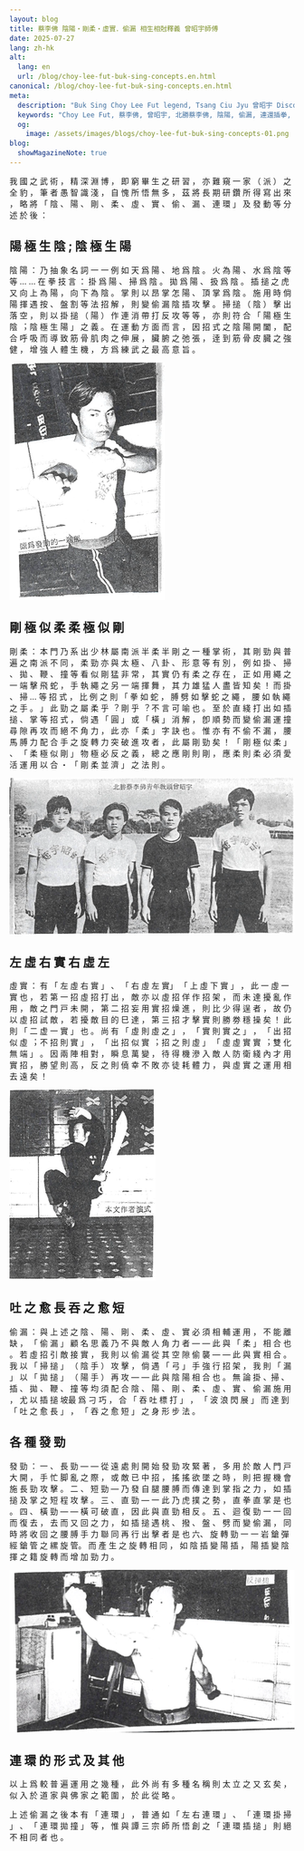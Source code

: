 ```yaml
---
layout: blog
title: 蔡李佛 陰陽・剛柔・虛實．偷漏 相⽣相尅釋義 曾昭宇師傅
date: 2025-07-27
lang: zh-hk
alt:
  lang: en
  url: /blog/choy-lee-fut-buk-sing-concepts.en.html
canonical: /blog/choy-lee-fut-buk-sing-concepts.en.html
meta:
  description: "Buk Sing Choy Lee Fut legend, Tsang Ciu Jyu 曾昭宇 Discover the meaning and application of 'Mutual Generation and Mutual Restraint' (相生相尅) in Choy Lee Fut 蔡李佛 Kung Fu. Learn how these fundamental principles shape martial arts strategy, technique, and philosophy for effective self-defense and personal growth."
  keywords: "Choy Lee Fut, 蔡李佛, 曾昭宇, 北勝蔡李佛, 陰陽, 偷漏, 連還插拳, 插搥, 相生相尅, mutual generation, mutual restraint, martial arts philosophy, kung fu principles, Chinese martial arts, self-defense, martial arts strategy, kung fu theory, 相生, 相尅, martial arts explanation, 功夫理論, 傳統武術, martial arts balance, martial arts harmony, martial arts relationships"
  og: 
    image: /assets/images/blogs/choy-lee-fut-buk-sing-concepts-01.png
blog:
  showMagazineNote: true
---
```


我 國 之 武 術 ， 精 深 淵 博 ， 即 窮 畢 ⽣ 之 研
習 ， 亦 難 窺 ⼀ 家 （ 派 ） 之 全 豹 ， 筆 者 愚 智 識
淺 ， ⾃ 愧 所 悟 無 多 ， 茲 將 長 期 研 鑽 所 得 寫 出
來 ， 略 將 「 陰 、 陽 、 剛 、 柔 、 虛 、 實 、 偷 、
漏 、 連 環 」 及 發 動 等 分 述 於 後 ：

## 陽 極 ⽣ 陰 ; 陰 極 ⽣ 陽

陰 陽 ： 乃 抽 象 名 詞 ⼀ ⼀ 例 如 天 爲 陽 、 地
爲 陰 。 ⽕ 為 陽 、 ⽔ 爲 陰 等 等 … … 在 拳 技 ⾔ ：
掛 爲 陽 、 掃 爲 陰 。 拋 爲 陽 、 扱 爲 陰 。 插 搥 之
虎 ⼜ 向 上 為 陽 ， 向 下 為 陰 。 掌 則 以 昂 掌 怎 陽
、 頂 掌 爲 陰 。 施 ⽤ 時 倘 陽 揮 遇 按 、 盤 割 等 法
招 解 ， 則 變 偷 漏 陰 插 攻 擊 。 掃 搥 （ 陰 ） 擊 出
落 空 ， 則 以 掛 搥 （ 陽 ） 作 連 消 帶 打 反 攻 等 等
， 亦 則 符 合 「 陽 極 ⽣ 陰 ︔ 陰 極 ⽣ 陽 」 之 義 。
在 運 動 ⽅ ⾯ ⽽ ⾔ ， 因 招 式 之 陰 陽 開 闔 ， 配 合
呼 吸 ⽽ 導 致 筋 骨 肌 ⾁ 之 伸 展 ， 臟 腑 之 弛 張 ，
逹 到 筋 骨 ⽪ 臓 之 強 健 ， 增 強 ⼈ 體 ⽣ 機 ， ⽅ 爲
練 武 之 最 ⾼ 意 旨 。

<img src="/assets/images/blogs/choy-lee-fut-buk-sing-concepts-01.png" alt="蔡李佛北勝曾昭宇插搥發勁一剎那"  class="max-h-80 mx-auto rounded-lg shadow-lg"/> 

## 剛 極 似 柔 柔 極 似 剛

剛 柔 ： 本 ⾨ 乃 系 出 少 林 屬 南 派 半 柔 半 剛
之 ⼀ 種 掌 術 ， 其 剛 勁 與 普 遍 之 南 派 不 同 ， 柔
勁 亦 與 太 極 、 八 卦 、 形 意 等 有 別 ， 例 如 掛 、
掃 、 拋 、 鞭 、 撞 等 看 似 剛 猛 非 常 ， 其 實 仍 有
柔 之 存 在 ， 正 如 ⽤ 繩 之 ⼀ 端 擊 ⾶ 蛇 ， ⼿ 執 繩
之 另 ⼀ 端 揮 舞 ， 其 ⼒ 雄 猛 ⼈ 盡 皆 知 矣 ！ ⽽ 掛
、 掃 … 等 招 式 ， 比 例 之 則 「 拳 如 蛇 ， 膊 劈
如 擊 蛇 之 繩 ， 腰 如 執 繩 之 ⼿ 。 」 此 勁 之 屬 柔
乎 ︖ 剛 乎 ︖ 不 ⾔ 可 喻 也 。 至 於 直 綫 打 出 如 插
搥 、 掌 等 招 式 ， 倘 遇 「 圓 」 或 「 橫 」 消 解 ，
卽 順 勢 ⽽ 變 偷 漏 運 撞 尋 隙 再 攻 ⽽ 絕 不 角 ⼒
， 此 亦 「 柔 」 字 訣 也 。 惟 亦 有 不 偷 不 漏 ，
腰 ⾺ 膊 ⼒ 配 合 ⼿ 之 旋 轉 ⼒ 突 破 進 攻 者 ， 此
屬 剛 勁 矣 ！ 「 剛 極 似 柔 」 、 「 柔 極 似 剛 」
物 極 必 反 之 義 ， 總 之 應 剛 則 剛 ， 應 柔 則 柔
必 須 愛 活 運 ⽤ 以 合 ・ 「 剛 柔 並 濟 」 之 法 則 。

<img src="/assets/images/blogs/choy-lee-fut-buk-sing-concepts-02.png" alt="蔡李佛北勝曾昭宇"  class="max-h-80 mx-auto rounded-lg shadow-lg"/> 

## 左 虛 右 實 右 虛 左 

虛 實 ： 有 「 左 虛 右 實 」 、 「 右 虛 左 實」
 「 上 虛 下 實 」 ， 此 ⼀ 虛 ⼀ 實 也 ， 若 第 ⼀ 招
虛 招 打 出 ， 敵 亦 以 虛 招 佯 作 招 架 ， ⽽ 未 達 擾
亂 作 ⽤ ， 敵 之 ⾨ ⼾ 未 開 ， 第 ⼆ 招 妄 ⽤ 實 招 燥
進 ， 則 比 少 得 逞 者 ， 故 仍 以 虛 招 試 敵 ， 若 擾
敵 ⽬ 的 巳 達 ， 第 三 招 才 擊 實 則 勝 劵 穩 操 矣 ！
此 則 「 ⼆ 虚 ⼀ 實 」 也 。 尚 有 「 虛 則 虛 之 」 ，
「 實 則 實 之 」 ， 「 出 招 似 虛 ︔ 不 招 則 實 」 ，
「 出 招 似 實 ︔ 招 之 則 虛 」 「 虛 虛 實 實 ︔ 雙 化
無 端 」 。 因 兩 陣 相 對 ， 瞬 息 萬 變 ， 待 得 機 滲
入 敵 ⼈ 防 衛 綫 內 才 ⽤ 實 招 ， 勝 望 則 ⾼ ， 反 之
則 僥 幸 不 敗 亦 徒 耗 體 ⼒ ， 與 虛 實 之 運 ⽤ 相 去
遠 矣 ！

<img src="/assets/images/blogs/choy-lee-fut-buk-sing-concepts-03.png" alt="蔡李佛北勝曾昭宇刀術演式"  class="max-h-80 mx-auto rounded-lg shadow-lg"/> 

## 吐 之 愈 長 吞 之 愈 短

偷 漏 ： 與 上 述 之 陰 、 陽 、 剛 、 柔 、 虛 、
實 必 須 相 輔 運 ⽤ ， 不 能 離 缺 ， 「 偷 漏 」 顧 名
思 義 乃 不 與 敵 ⼈ 角 ⼒ 者 — — 此 與 「 柔 」 相 合
也 。 若 虛 招 引 敵 接 實 ， 我 則 以 偷 漏 從 其 空 隙
偷 襲 — — 此 與 實 相 合 。 我 以 「 掃 搥 」 （
陰 ⼿ ） 攻 擊 ， 倘 遇 「 弓 」 ⼿ 強 ⾏ 招 架 ， 我 則
「 漏 」 以 「 拋 搥 」 （ 陽 ⼿ ） 再 攻 — — 此 與 陰
陽 相 合 也 。 無 論 掛 、掃 、 插 、 拋 、 鞭 、 撞 等
均 須 配 合 陰 、 陽 、 剛 、 柔 、 虛 、 實 、 偷 漏 施
⽤ ， 尤 以 插 搥 坡最 爲 刁 巧 ， 合 「 吞 吐 標 打 」 ，
「 波 浪 閃 展 」 ⽽ 達 到 「 吐 之 愈 長 」 ， 「 吞 之
愈 短 」 之 身 形 步 法 。

## 各 種 發 勁

發 勁 ： 
一 、 長 勁 — — 從 遠 處 則 開 始 發 勁 攻
緊 著 ， 多 ⽤ 於 敵 ⼈ ⾨ ⼾ ⼤ 開 ， ⼿ 忙 脚 亂 之 際
， 或 敵 已 中 招 ， 搖 搖 欲 墜 之 時 ， 則 把 握 機 會
施 長 勁 攻 擊 。
⼆ 、 短 勁 — 乃 發 ⾃ 腿 腰 膊 ⽽ 傳 達 到 掌
指 之 ⼒ ， 如 插 搥 及 掌 之 短 程 攻 擊 。
三 、 直 勁 —
⼀ 此 乃 虎 撲 之 勢 ， 直 拳 直 掌
是 也 。
四 、 橫 勁 — — 橫 可 破 直 ， 因 此 與 直 勁 相
反 。
五 、 迴 復 勁 ⼀ ⼀ 回 ⽽ 復 去 ， 去 ⽽ 又 回 之
⼒ ， 如 插 搥 遇 桃 、 撥 、 盤 、 劈 ⽽ 變 偷 漏 ， 同
時 將 收 回 之 腰 膊 ⼿ ⼒ 聯 同 再 ⾏ 出 擊 者 是 也 
六、 旋 轉 勁 ⼀ ⼀ 岩 鎗 彈 經 鎗 管 之 縲 旋 管。
⽽ 產 ⽣ 之 旋 轉 相 同 ， 如 陰 插 變 陽 插 ， 陽 插 變
陰 揮 之 籍 旋 轉 ⽽ 增 加 勁 ⼒ 。

<img src="/assets/images/blogs/choy-lee-fut-buk-sing-concepts-04.png" alt="蔡李佛北勝曾昭宇反撞搥"  class="max-h-80 mx-auto rounded-lg shadow-lg"/> 

## 連 環 的 形 式 及 其 他

以 上 爲 較 普 遍 運 ⽤ 之 幾 種 ， 此 外 尚 有 多
種 名 稱 則 太 ⽴ 之 又 玄 矣 ， 似 入 於 道 家 與 佛 家
之 範 圍 ， 於 此 從 略 。

上 述 偷 漏 之 後 本 有 「 連 環 」 ， 普 通 如 「
左 右 連 環 」 、 「 連 環 掛 掃 」 、 「 連 環 拋 撞 」
等 ， 惟 與 譚 三 宗 師 所 悟 創 之 「 連 環 插 搥 」 則
絕 不 相 同 者 也 。
